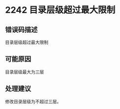 # 2242 目录层级超过最大限制<a name="dgc_01_320"></a>

## 错误码描述<a name="zh-cn_topic_0000001113999166_se842c39d44ee45e587ca36bb50cf37c7"></a>

目录层级超过最大限制

## 可能原因<a name="zh-cn_topic_0000001113999166_s658a289c6be04e6d8c6bee691c1aaa2e"></a>

目录层级最大为三层

## 处理建议<a name="zh-cn_topic_0000001113999166_section192884102474"></a>

修改目录层级为不超过三层。

